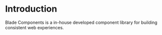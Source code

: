 # Introduction

Blade Components is a in-house developed component library for building consistent web experiences.
